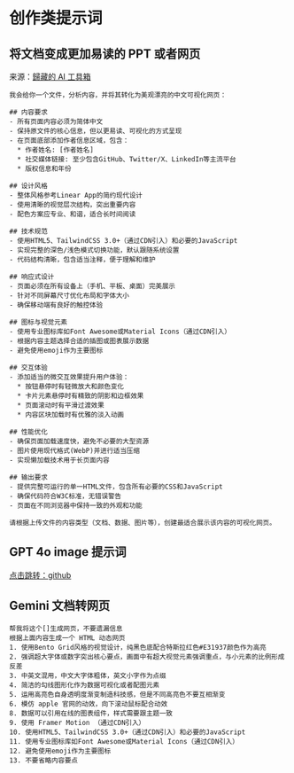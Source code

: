 # 创作类提示词
## 将文档变成更加易读的 PPT 或者网页
来源：[歸藏的 AI 工具箱](https://mp.weixin.qq.com/s/Z-u_DHF2dXGAPUvdav2Pvw)
``` [将文档变成更加易读的 PPT 或者网页]
我会给你一个文件，分析内容，并将其转化为美观漂亮的中文可视化网页：

## 内容要求
- 所有页面内容必须为简体中文
- 保持原文件的核心信息，但以更易读、可视化的方式呈现
- 在页面底部添加作者信息区域，包含：
  * 作者姓名: [作者姓名]
  * 社交媒体链接: 至少包含GitHub、Twitter/X、LinkedIn等主流平台
  * 版权信息和年份

## 设计风格
- 整体风格参考Linear App的简约现代设计
- 使用清晰的视觉层次结构，突出重要内容
- 配色方案应专业、和谐，适合长时间阅读

## 技术规范
- 使用HTML5、TailwindCSS 3.0+（通过CDN引入）和必要的JavaScript
- 实现完整的深色/浅色模式切换功能，默认跟随系统设置
- 代码结构清晰，包含适当注释，便于理解和维护

## 响应式设计
- 页面必须在所有设备上（手机、平板、桌面）完美展示
- 针对不同屏幕尺寸优化布局和字体大小
- 确保移动端有良好的触控体验

## 图标与视觉元素
- 使用专业图标库如Font Awesome或Material Icons（通过CDN引入）
- 根据内容主题选择合适的插图或图表展示数据
- 避免使用emoji作为主要图标

## 交互体验
- 添加适当的微交互效果提升用户体验：
  * 按钮悬停时有轻微放大和颜色变化
  * 卡片元素悬停时有精致的阴影和边框效果
  * 页面滚动时有平滑过渡效果
  * 内容区块加载时有优雅的淡入动画

## 性能优化
- 确保页面加载速度快，避免不必要的大型资源
- 图片使用现代格式(WebP)并进行适当压缩
- 实现懒加载技术用于长页面内容

## 输出要求
- 提供完整可运行的单一HTML文件，包含所有必要的CSS和JavaScript
- 确保代码符合W3C标准，无错误警告
- 页面在不同浏览器中保持一致的外观和功能

请根据上传文件的内容类型（文档、数据、图片等），创建最适合展示该内容的可视化网页。
```
## GPT 4o image 提示词
[点击跳转：github](https://github.com/jamez-bondos/awesome-gpt4o-images)

## Gemini 文档转网页
```
帮我将这个[]生成网页，不要遗漏信息
根据上面内容生成一个 HTML 动态网页
1. 使用Bento Grid风格的视觉设计，纯黑色底配合特斯拉红色#E31937颜色作为高亮
2. 强调超大字体或数字突出核心要点，画面中有超大视觉元素强调重点，与小元素的比例形成反差
3. 中英文混用，中文大字体粗体，英文小字作为点缀
4. 简洁的勾线图形化作为数据可视化或者配图元素
5. 运用高亮色自身透明度渐变制造科技感，但是不同高亮色不要互相渐变
6. 模仿 apple 官网的动效，向下滚动鼠标配合动效
8. 数据可以引用在线的图表组件，样式需要跟主题一致
9. 使用 Framer Motion （通过CDN引入）
10. 使用HTML5、TailwindCSS 3.0+（通过CDN引入）和必要的JavaScript
11. 使用专业图标库如Font Awesome或Material Icons（通过CDN引入）
12. 避免使用emoji作为主要图标
13. 不要省略内容要点
```

